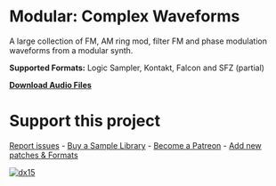 # Modular: Complex Waveforms
 
A large collection of FM, AM ring mod, filter FM and phase modulation waveforms from a modular synth. 

**Supported Formats:** Logic Sampler, Kontakt, Falcon and SFZ (partial)

**[Download Audio Files](https://github.com/publicsamples/Modular-Complex-Waveforms/releases/tag/fm-1.0)**

# Support this project

[Report issues](/issues) - [Buy a Sample Library](https://gumroad.com/modularsamples) - [Become a Patreon](https://www.patreon.com/modularsamples) - [Add new patches & Formats](/pulls)

[
![dx15](https://www.modularsamples.com/samples/product/dx-15/dxx.jpg?raw=true)
](https://modularsamples.gumroad.com/l/ZheoA?_ga=2.45787239.258770942.1631102835-235093083.1631102835)
